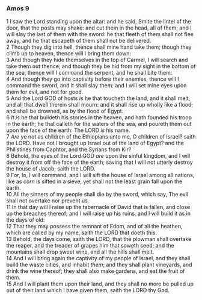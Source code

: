 ### Amos 9

1 I saw the Lord standing upon the altar: and he said, Smite the lintel of the door, that the posts may shake: and cut them in the head, all of them; and I will slay the last of them with the sword: he that fleeth of them shall not flee away, and he that escapeth of them shall not be delivered.  
2 Though they dig into hell, thence shall mine hand take them; though they climb up to heaven, thence will I bring them down:  
3 And though they hide themselves in the top of Carmel, I will search and take them out thence; and though they be hid from my sight in the bottom of the sea, thence will I command the serpent, and he shall bite them:  
4 And though they go into captivity before their enemies, thence will I command the sword, and it shall slay them: and I will set mine eyes upon them for evil, and not for good.  
5 And the Lord GOD of hosts *is* he that toucheth the land, and it shall melt, and all that dwell therein shall mourn: and it shall rise up wholly like a flood; and shall be drowned, as *by* the flood of Egypt.  
6 *It is* he that buildeth his stories in the heaven, and hath founded his troop in the earth; he that calleth for the waters of the sea, and poureth them out upon the face of the earth: The LORD *is* his name.  
7 *Are* ye not as children of the Ethiopians unto me, O children of Israel? saith the LORD. Have not I brought up Israel out of the land of Egypt? and the Philistines from Caphtor, and the Syrians from Kir?  
8 Behold, the eyes of the Lord GOD *are* upon the sinful kingdom, and I will destroy it from off the face of the earth; saving that I will not utterly destroy the house of Jacob, saith the LORD.  
9 For, lo, I will command, and I will sift the house of Israel among all nations, like as *corn* is sifted in a sieve, yet shall not the least grain fall upon the earth.  
10 All the sinners of my people shall die by the sword, which say, The evil shall not overtake nor prevent us.  
11 In that day will I raise up the tabernacle of David that is fallen, and close up the breaches thereof; and I will raise up his ruins, and I will build it as in the days of old:  
12 That they may possess the remnant of Edom, and of all the heathen, which are called by my name, saith the LORD that doeth this.  
13 Behold, the days come, saith the LORD, that the plowman shall overtake the reaper, and the treader of grapes him that soweth seed; and the mountains shall drop sweet wine, and all the hills shall melt.  
14 And I will bring again the captivity of my people of Israel, and they shall build the waste cities, and inhabit *them*; and they shall plant vineyards, and drink the wine thereof; they shall also make gardens, and eat the fruit of them.  
15 And I will plant them upon their land, and they shall no more be pulled up out of their land which I have given them, saith the LORD thy God.  
